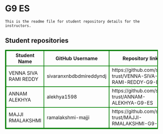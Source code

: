 # G9 ES
    This is the readme file for student repository details for the instructors.
## Student repositories 
<table style="border : 2px solid green; width:100%;">
<tr >
<th style="border : 2px solid green;">Student Name</th>
<th style="border : 2px solid green;">GitHub Username</th>
<th style="border : 2px solid green;">Repository link</th>
</tr>
<tr style="border : 2px solid green;">
<td style="border : 2px solid green;">VENNA SIVA RAMI REDDY</td> 

<td style="border : 2px solid green;">sivaranxnbdbdmireddyndj</td> 

<td style="border : 2px solid green;">https://github.com/sure-trust/VENNA-SIVA-RAMI-REDDY-G9-ES</td> 
</tr>

<tr style="border : 2px solid green;">
<td style="border : 2px solid green;">ANNAM ALEKHYA</td> 

<td style="border : 2px solid green;">alekhya1598</td> 

<td style="border : 2px solid green;">https://github.com/sure-trust/ANNAM-ALEKHYA-G9-ES</td> 
</tr>

<tr style="border : 2px solid green;">
<td style="border : 2px solid green;">MAJJI RMALAKSHMI</td> 

<td style="border : 2px solid green;">ramalakshmi-majji</td> 

<td style="border : 2px solid green;">https://github.com/sure-trust/MAJJI-RMALAKSHMI-G9-ES</td> 
</tr>
